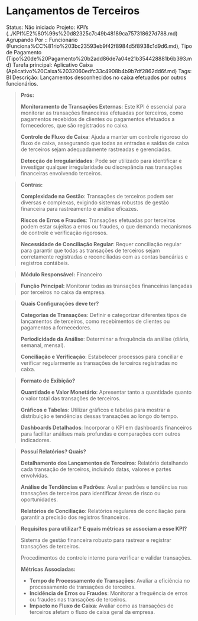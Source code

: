 # Lançamentos de Terceiros

Status: Não iniciado
Projeto: KPI’s (../KPI%E2%80%99s%20d82325c7c49b48189ca757318627d788.md)
Agrupando Por :: Funcionário (Funciona%CC%81rio%203bc23593eb9f42f8984d5f8938c1d9d6.md), Tipo de Pagamento (Tipo%20de%20Pagamento%20b2add86de7a04e21b354428881b6b393.md)
Tarefa principal: Aplicativo Caixa (Aplicativo%20Caixa%2032060edfc33c4908b4b9b7df2862dd6f.md)
Tags: BI
Descrição: Lançamentos desconhecidos no caixa efetuados por outros funcionários.

> **Prós:**
> 
> 
> **Monitoramento de Transações Externas**: Este KPI é essencial para monitorar as transações financeiras efetuadas por terceiros, como pagamentos recebidos de clientes ou pagamentos efetuados a fornecedores, que são registrados no caixa.
> 
> **Controle de Fluxo de Caixa**: Ajuda a manter um controle rigoroso do fluxo de caixa, assegurando que todas as entradas e saídas de caixa de terceiros sejam adequadamente rastreadas e gerenciadas.
> 
> **Detecção de Irregularidades**: Pode ser utilizado para identificar e investigar qualquer irregularidade ou discrepância nas transações financeiras envolvendo terceiros.
> 

> **Contras:**
> 
> 
> **Complexidade na Gestão**: Transações de terceiros podem ser diversas e complexas, exigindo sistemas robustos de gestão financeira para rastreamento e análise eficazes.
> 
> **Riscos de Erros e Fraudes**: Transações efetuadas por terceiros podem estar sujeitas a erros ou fraudes, o que demanda mecanismos de controle e verificação rigorosos.
> 
> **Necessidade de Conciliação Regular**: Requer conciliação regular para garantir que todas as transações de terceiros sejam corretamente registradas e reconciliadas com as contas bancárias e registros contábeis.
> 

> **Módulo Responsável:**
Financeiro
> 

> **Função Principal:**
Monitorar  todas as transações financeiras lançadas por terceiros no caixa da empresa.
> 

> **Quais Configurações deve ter?**
> 
> 
> **Categorias de Transações**: Definir e categorizar diferentes tipos de lançamentos de terceiros, como recebimentos de clientes ou pagamentos a fornecedores.
> 
> **Periodicidade da Análise**: Determinar a frequência da análise (diária, semanal, mensal).
> 
> **Conciliação e Verificação**: Estabelecer processos para conciliar e verificar regularmente as transações de terceiros registradas no caixa.
> 

> **Formato de Exibição?**
> 
> 
> **Quantidade e Valor Monetário**: Apresentar tanto a quantidade quanto o valor total das transações de terceiros.
> 
> **Gráficos e Tabelas**: Utilizar gráficos e tabelas para mostrar a distribuição e tendências dessas transações ao longo do tempo.
> 
> **Dashboards Detalhados**: Incorporar o KPI em dashboards financeiros para facilitar análises mais profundas e comparações com outros indicadores.
> 

> **Possuí Relatórios? Quais?**
> 
> 
> **Detalhamento dos Lançamentos de Terceiros**: Relatório detalhando cada transação de terceiros, incluindo datas, valores e partes envolvidas.
> 
> **Análise de Tendências e Padrões**: Avaliar padrões e tendências nas transações de terceiros para identificar áreas de risco ou oportunidades.
> 
> **Relatórios de Conciliação**: Relatórios regulares de conciliação para garantir a precisão dos registros financeiros.
> 

> **Requisitos para utilizar? E quais métricas se associam a esse KPI?**
> 
> 
> Sistema de gestão financeira robusto para rastrear e registrar transações de terceiros.
> 
> Procedimentos de controle interno para verificar e validar transações.
> 
> **Métricas Associadas:**
> 
> - **Tempo de Processamento de Transações**: Avaliar a eficiência no processamento de transações de terceiros.
> - **Incidência de Erros ou Fraudes**: Monitorar a frequência de erros ou fraudes nas transações de terceiros.
> - **Impacto no Fluxo de Caixa**: Avaliar como as transações de terceiros afetam o fluxo de caixa geral da empresa.